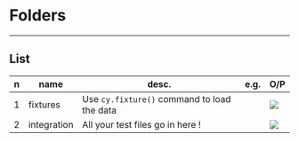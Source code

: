 # Folders

---

## List
|n|name|desc.|e.g.|O/P|
|-|----|-----|----|---|
|1|fixtures|Use `cy.fixture()` command to load the data||<img src="https://i.imgur.com/vF3Go2v.png">|
|2|integration|All your test files go in here !||<img src="https://i.imgur.com/nODIlYq.png">|
